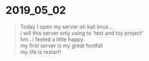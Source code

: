 # 2019_05_02  
  
> Today I open my server on kali linux...  
> i will this server only using to 'test and toy project'  
> hm...i feeled a little happy.  
> my first server is my great footfall  
> my life is restart!

